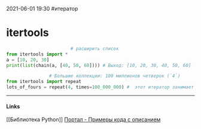 2021-06-01 19:30
#итератор
# itertools
```py
						# расширить список
from itertools import *
a = [10, 20, 30]
print(list(chain(a, [40, 50, 60]))) # Выход: [10, 20, 30, 40, 50, 60]
```
```py
				# Большие коллекции: 100 миллионов четверок (`4`)
from itertools import repeat
lots_of_fours = repeat(4, times=100_000_000) #  этот итератор занимает 56 байт

```
_____________
#### Links
[[Библиотека Python]]
[Портал - Примеры кода с описанием](http://espressocode.top/extending-list-python-5-different-ways/)